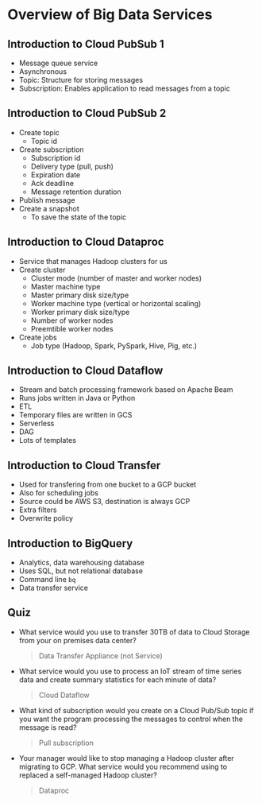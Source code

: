 # Overview of Big Data Services

## Introduction to Cloud PubSub 1

* Message queue service
* Asynchronous
* Topic: Structure for storing messages
* Subscription: Enables application to read messages from a topic

## Introduction to Cloud PubSub 2

* Create topic
    * Topic id
* Create subscription
    * Subscription id
    * Delivery type (pull, push)
    * Expiration date
    * Ack deadline
    * Message retention duration
* Publish message
* Create a snapshot
    * To save the state of the topic

## Introduction to Cloud Dataproc

* Service that manages Hadoop clusters for us
* Create cluster
    * Cluster mode (number of master and worker nodes)
    * Master machine type
    * Master primary disk size/type
    * Worker machine type (vertical or horizontal scaling)
    * Worker primary disk size/type
    * Number of worker nodes
    * Preemtible worker nodes
* Create jobs
    * Job type (Hadoop, Spark, PySpark, Hive, Pig, etc.)

## Introduction to Cloud Dataflow

* Stream and batch processing framework based on Apache Beam
* Runs jobs written in Java or Python
* ETL
* Temporary files are written in GCS
* Serverless
* DAG
* Lots of templates

## Introduction to Cloud Transfer

* Used for transfering from one bucket to a GCP bucket
* Also for scheduling jobs
* Source could be AWS S3, destination is always GCP
* Extra filters
* Overwrite policy

## Introduction to BigQuery

* Analytics, data warehousing database
* Uses SQL, but not relational database
* Command line `bq`
* Data transfer service

## Quiz

* What service would you use to transfer 30TB of data to Cloud Storage from your on premises data center?

    > Data Transfer Appliance (not Service)

* What service would you use to process an IoT stream of time series data and create summary statistics for each minute of data?

    > Cloud Dataflow

* What kind of subscription would you create on a Cloud Pub/Sub topic if you want the program processing the messages to control when the message is read?

    > Pull subscription

* Your manager would like to stop managing a Hadoop cluster after migrating to GCP. What service would you recommend using to replaced a self-managed Hadoop cluster?

    > Dataproc
